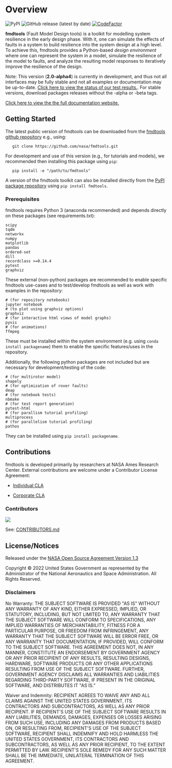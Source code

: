 # Overview

![PyPI](https://img.shields.io/pypi/v/fmdtools)
![GitHub release (latest by date)](https://img.shields.io/github/v/release/nasa/fmdtools?label=GitHub%20Release)
[![CodeFactor](https://www.codefactor.io/repository/github/nasa/fmdtools/badge)](https://www.codefactor.io/repository/github/nasa/fmdtools)

**fmdtools** (Fault Model Design tools) is a toolkit for modelling system resilience in the early design phase. With it, one can simulate the effects of faults in a system to build resilience into the system design at a high level.  To achieve this, fmdtools provides a Python-based *design environment* where one can represent the system in a model, simulate the resilience of the model to faults, and analyze the resulting model responses to iteratively improve the resilience of the design.

Note: This version (**2.0-alpha4**) is currently in development, and thus not all interfaces may be fully stable and not all examples or documentation may be up-to-date. [Click here to view the status of our test results.](https://htmlpreview.github.io/?https://github.com/nasa/fmdtools/blob/main/pytest_report.html). For stable versions, download packages releases without the -alpha or -beta tags.

[Click here to view the the full documentation website.](https://nasa.github.io/fmdtools)

## Getting Started

The latest public version of fmdtools can be downloaded from the [fmdtools github repository](https://github.com/nasa/fmdtools/) e.g., using:

```
   git clone https://github.com/nasa/fmdtools.git
```
   
For development and use of this version (e.g., for tutorials and models), we recommended then installing this package using `pip`:

```
   pip install -e "/path/to/fmdtools" 
```

A version of the fmdtools toolkit can also be installed directly from the [PyPI package repository](https://pypi.org/project/fmdtools/) using ``pip install fmdtools``.


### Prerequisites

fmdtools requires Python 3 (anaconda recommended) and depends directly on these packages (see requirements.txt):

```
scipy
tqdm
networkx
numpy
matplotlib
pandas
ordered-set
dill 
recordclass >=0.14.4
pytest
graphviz
```

These external (non-python) packages are recommended to enable specific fmdtools use-cases and to test/develop fmdtools as well as work with examples in the repository:

```
# (for repository notebooks)
jupyter notebook
# (to plot using graphviz options)
graphviz
# (for interactive html views of model graphs)
pyvis
# (for animations)
ffmpeg
```

These must be installed within the system environment (e.g. using ``conda install packagename``) them to enable the specific features/uses in the repository. 

Additionally, the following python packages are not included but are necessary for development/testing of the code:
```
# (for multirotor model)
shapely
# (for optimization of rover faults)
deap						
# (for notebook tests)
nbmake                
# (for test report generation)
pytest-html
# (for parallism tutorial profiling)
multiprocess          
# (for parallelism tutorial profiling)
pathos          
```
They can be installed using ``pip install packagename``.


## Contributions
fmdtools is developed primarily by researchers at NASA Ames Research Center. External contributions are welcome under a Contributor License Agreement:

- [Individual CLA](https://github.com/nasa/fmdtools/blob/main/fmdtools_Individual_CLA.pdf)

- [Corporate CLA](https://github.com/nasa/fmdtools/blob/main/fmdtools_Corporate_CLA.pdf)

### Contributors

<a href="https://github.com/nasa/fmdtools/graphs/contributors">
  <img src="https://contrib.rocks/image?repo=nasa/fmdtools" />
</a>

See: [CONTRIBUTORS.md](https://github.com/nasa/fmdtools/blob/main/CONTRIBUTORS.md)

## License/Notices

Released under the [NASA Open Source Agreement Version 1.3](https://github.com/nasa/fmdtools/blob/main/NASA_Open_Source_Agreement_fmdtools.pdf)

Copyright © 2022 United States Government as represented by the Administrator of the National Aeronautics and Space Administration.  All Rights Reserved.


### Disclaimers

No Warranty: THE SUBJECT SOFTWARE IS PROVIDED "AS IS" WITHOUT ANY WARRANTY OF ANY KIND, EITHER EXPRESSED, IMPLIED, OR STATUTORY, INCLUDING, BUT NOT LIMITED TO, ANY WARRANTY THAT THE SUBJECT SOFTWARE WILL CONFORM TO SPECIFICATIONS, ANY IMPLIED WARRANTIES OF MERCHANTABILITY, FITNESS FOR A PARTICULAR PURPOSE, OR FREEDOM FROM INFRINGEMENT, ANY WARRANTY THAT THE SUBJECT SOFTWARE WILL BE ERROR FREE, OR ANY WARRANTY THAT DOCUMENTATION, IF PROVIDED, WILL CONFORM TO THE SUBJECT SOFTWARE. THIS AGREEMENT DOES NOT, IN ANY MANNER, CONSTITUTE AN ENDORSEMENT BY GOVERNMENT AGENCY OR ANY PRIOR RECIPIENT OF ANY RESULTS, RESULTING DESIGNS, HARDWARE, SOFTWARE PRODUCTS OR ANY OTHER APPLICATIONS RESULTING FROM USE OF THE SUBJECT SOFTWARE.  FURTHER, GOVERNMENT AGENCY DISCLAIMS ALL WARRANTIES AND LIABILITIES REGARDING THIRD-PARTY SOFTWARE, IF PRESENT IN THE ORIGINAL SOFTWARE, AND DISTRIBUTES IT "AS IS."

Waiver and Indemnity:  RECIPIENT AGREES TO WAIVE ANY AND ALL CLAIMS AGAINST THE UNITED STATES GOVERNMENT, ITS CONTRACTORS AND SUBCONTRACTORS, AS WELL AS ANY PRIOR RECIPIENT.  IF RECIPIENT'S USE OF THE SUBJECT SOFTWARE RESULTS IN ANY LIABILITIES, DEMANDS, DAMAGES, EXPENSES OR LOSSES ARISING FROM SUCH USE, INCLUDING ANY DAMAGES FROM PRODUCTS BASED ON, OR RESULTING FROM, RECIPIENT'S USE OF THE SUBJECT SOFTWARE, RECIPIENT SHALL INDEMNIFY AND HOLD HARMLESS THE UNITED STATES GOVERNMENT, ITS CONTRACTORS AND SUBCONTRACTORS, AS WELL AS ANY PRIOR RECIPIENT, TO THE EXTENT PERMITTED BY LAW.  RECIPIENT'S SOLE REMEDY FOR ANY SUCH MATTER SHALL BE THE IMMEDIATE, UNILATERAL TERMINATION OF THIS AGREEMENT.
